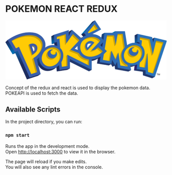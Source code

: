 
<h1>POKEMON REACT REDUX</h1>
<img src="./src/Images/pokemon.png">

Concept of the redux and react is used to display the pokemon data. <a src="https://pokeapi.co/">POKEAPI</a> is used to fetch the data.

## Available Scripts

In the project directory, you can run:

### `npm start`

Runs the app in the development mode.<br />
Open [http://localhost:3000](http://localhost:3000) to view it in the browser.

The page will reload if you make edits.<br />
You will also see any lint errors in the console.
